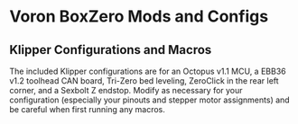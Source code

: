 # Voron BoxZero Mods and Configs

## Klipper Configurations and Macros

The included Klipper configurations are for an Octopus v1.1 MCU, a EBB36 v1.2 toolhead CAN board, Tri-Zero bed leveling, ZeroClick in the rear left corner, and a Sexbolt Z endstop. Modify as necessary for your configuration (especially your pinouts and stepper motor assignments) and be careful when first running any macros.
